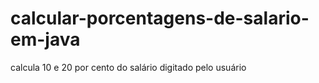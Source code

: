 # calcular-porcentagens-de-salario-em-java
calcula 10 e 20 por cento do salário digitado pelo usuário
